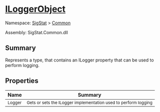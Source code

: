 # [ILoggerObject](./ILoggerObject.md)

Namespace: [SigStat]() > [Common](./README.md)

Assembly: SigStat.Common.dll

## Summary
Represents a type, that contains an ILogger property that can be used to perform logging.

## Properties

| Name | Summary | 
| --- | --- | 
| <sub>Logger</sub><div style="pointer-events:none; cursor:default; width=200;"></div>| <sub>Gets or sets the ILogger implementation used to perform logging</sub>| <br>



